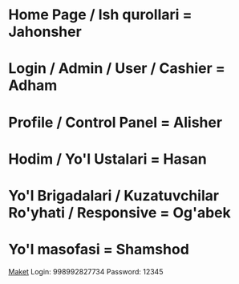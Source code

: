 <h1>Home Page / Ish qurollari = Jahonsher</h1>
<h1>Login / Admin / User / Cashier = Adham</h1>
<h1>Profile / Control Panel = Alisher</h1>
<h1>Hodim / Yo'l Ustalari = Hasan</h1>
<h1>Yo'l Brigadalari / Kuzatuvchilar Ro'yhati / Responsive = Og'abek</h1>
<h1>Yo'l masofasi = Shamshod</h1>


<a href="https://pch14.uz/">Maket</a>
Login: 998992827734
Password: 12345

